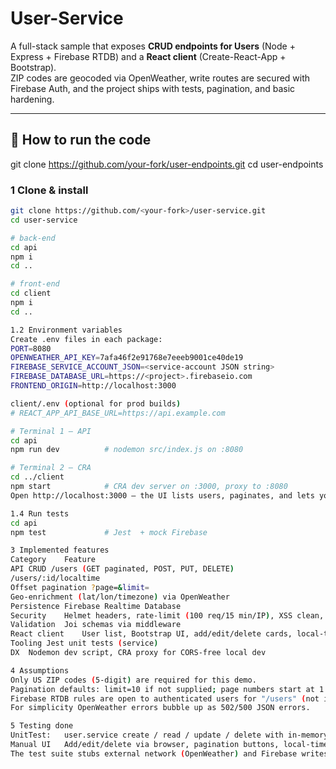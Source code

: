 # User-Service 

A full-stack sample that exposes **CRUD endpoints for Users** (Node + Express + Firebase RTDB) and a **React client** (Create-React-App + Bootstrap).  
ZIP codes are geocoded via OpenWeather, write routes are secured with Firebase Auth, and the project ships with tests, pagination, and basic hardening.

---

## 🚀 How to run the code
git clone https://github.com/your-fork/user-endpoints.git
cd user-endpoints

### 1  Clone & install

```bash
git clone https://github.com/<your-fork>/user-service.git
cd user-service

# back-end
cd api
npm i
cd ..

# front-end
cd client
npm i
cd ..

1.2 Environment variables
Create .env files in each package:
PORT=8080
OPENWEATHER_API_KEY=7afa46f2e91768e7eeeb9001ce40de19
FIREBASE_SERVICE_ACCOUNT_JSON=<service-account JSON string>
FIREBASE_DATABASE_URL=https://<project>.firebaseio.com
FRONTEND_ORIGIN=http://localhost:3000

client/.env (optional for prod builds)
# REACT_APP_API_BASE_URL=https://api.example.com

# Terminal 1 – API
cd api
npm run dev          # nodemon src/index.js on :8080

# Terminal 2 – CRA
cd ../client
npm start            # CRA dev server on :3000, proxy to :8080
Open http://localhost:3000 — the UI lists users, paginates, and lets you add/edit/delete.

1.4 Run tests
cd api
npm test             # Jest  + mock Firebase

3 Implemented features
Category	Feature
API	CRUD /users (GET paginated, POST, PUT, DELETE)
/users/:id/localtime
Offset pagination ?page=&limit=
Geo-enrichment (lat/lon/timezone) via OpenWeather
Persistence	Firebase Realtime Database
Security	Helmet headers, rate-limit (100 req/15 min/IP), XSS clean, CORS, Firebase Auth (Pending)
Validation	Joi schemas via middleware
React client	User list, Bootstrap UI, add/edit/delete cards, local-time alert, paginated list
Tooling	Jest unit tests (service) 
DX	Nodemon dev script, CRA proxy for CORS-free local dev

4 Assumptions
Only US ZIP codes (5-digit) are required for this demo.
Pagination defaults: limit=10 if not supplied; page numbers start at 1.
Firebase RTDB rules are open to authenticated users for "/users" (not included here).
For simplicity OpenWeather errors bubble up as 502/500 JSON errors.

5 Testing done
UnitTest: 	user.service create / read / update / delete with in-memory Firebase mock	npm test
Manual UI	Add/edit/delete via browser, pagination buttons, local-time fetch	npm run dev (both layers)
The test suite stubs external network (OpenWeather) and Firebase writes, ensuring deterministic runs without hitting third-party APIs.